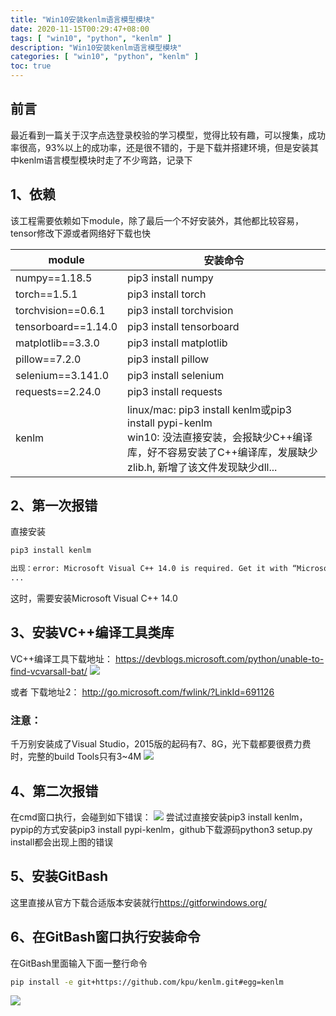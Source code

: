 ```yaml
---
title: "Win10安装kenlm语言模型模块"
date: 2020-11-15T00:29:47+08:00
tags: [ "win10", "python", "kenlm" ]
description: "Win10安装kenlm语言模型模块"
categories: [ "win10", "python", "kenlm" ]
toc: true
---
```


## 前言
最近看到一篇关于汉字点选登录校验的学习模型，觉得比较有趣，可以搜集，成功率很高，93%以上的成功率，还是很不错的，于是下载并搭建环境，但是安装其中kenlm语言模型模块时走了不少弯路，记录下  
## 1、依赖
该工程需要依赖如下module，除了最后一个不好安装外，其他都比较容易，tensor修改下源或者网络好下载也快

module|安装命令
-|-
numpy==1.18.5|pip3 install numpy
torch==1.5.1|pip3 install torch
torchvision==0.6.1|pip3 install torchvision
tensorboard==1.14.0|pip3 install tensorboard
matplotlib==3.3.0|pip3 install matplotlib
pillow==7.2.0|pip3 install pillow
selenium==3.141.0|pip3 install selenium
requests==2.24.0|pip3 install requests
kenlm|linux/mac: pip3 install kenlm或pip3 install pypi-kenlm<br>win10: 没法直接安装，会报缺少C++编译库，好不容易安装了C++编译库，发展缺少zlib.h, 新增了该文件发现缺少dll...

## 2、第一次报错
直接安装
```bat
pip3 install kenlm

出现：error: Microsoft Visual C++ 14.0 is required. Get it with “Microsoft Visual C++ Build Tools
...
```
这时，需要安装Microsoft Visual C++ 14.0

## 3、安装VC++编译工具类库
VC++编译工具下载地址： <https://devblogs.microsoft.com/python/unable-to-find-vcvarsall-bat/>
![](/posts/python/vc++.jpg)

或者 下载地址2： <http://go.microsoft.com/fwlink/?LinkId=691126>

### 注意：
千万别安装成了Visual Studio，2015版的起码有7、8G，光下载都要很费力费时，完整的build Tools只有3~4M
![](/posts/python/vc++_install.jpg)

## 4、第二次报错
在cmd窗口执行，会碰到如下错误：
![](/posts/python/kenlm_error.jpg)
尝试过直接安装pip3 install kenlm，pypip的方式安装pip3 install pypi-kenlm，github下载源码python3 setup.py install都会出现上图的错误

## 5、安装GitBash
这里直接从官方下载合适版本安装就行<https://gitforwindows.org/>

## 6、在GitBash窗口执行安装命令
在GitBash里面输入下面一整行命令
```bash
pip install -e git+https://github.com/kpu/kenlm.git#egg=kenlm
```
![](/posts/python/kenlm_install_success.jpg)
